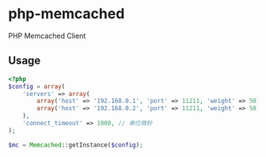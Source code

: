 # php-memcached
PHP Memcached Client

## Usage

```php
<?php
$config = array(
    'servers' => array(
        array('host' => '192.168.0.1', 'port' => 11211, 'weight' => 50),
        array('host' => '192.168.0.2', 'port' => 11211, 'weight' => 50),
    ),
    'connect_timeout' => 1000, // 单位微秒
);

$mc = Memcached::getInstance($config);
```